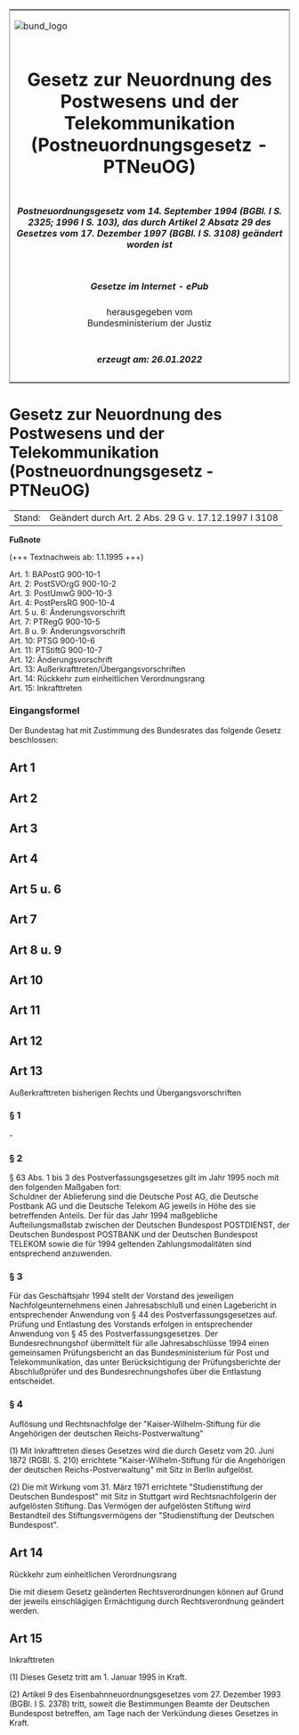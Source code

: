 <span id="DECKBLATT.html"></span>

<table border="0" frame="border" width="100%">

<tr valign="top">

<td align="left">

![bund\_logo](BfJ_2021_Web_de_de.gif)

</td>

<td align="right">

 

</td>

</tr>

<tr align="center" valign="middle">

<td colspan="2">

# Gesetz zur Neuordnung des Postwesens und der Telekommunikation (Postneuordnungsgesetz - PTNeuOG)

</td>

</tr>

<tr align="center" valign="middle">

<td colspan="2">

##### Postneuordnungsgesetz vom 14. September 1994 (BGBl. I S. 2325; 1996 I S. 103), das durch Artikel 2 Absatz 29 des Gesetzes vom 17. Dezember 1997 (BGBl. I S. 3108) geändert worden ist

</td>

</tr>

<tr align="center" valign="middle">

<td colspan="2">

  
  

##### Gesetze im Internet - ePub  
  
herausgegeben vom  
Bundesministerium der Justiz

</td>

</tr>

<tr align="center" valign="bottom">

<td colspan="2">

  
  

##### erzeugt am: 26.01.2022

</td>

</tr>

</table>

<span id="BJNR232509994.html"></span>

# Gesetz zur Neuordnung des Postwesens und der Telekommunikation (Postneuordnungsgesetz - PTNeuOG)

<div>

<div class="jnhtml">

|        |                                                      |
| ------ | ---------------------------------------------------- |
| Stand: | Geändert durch Art. 2 Abs. 29 G v. 17.12.1997 I 3108 |

</div>

</div>

<div>

  
**Fußnote**

<div class="jnhtml">

<div>

<div class="jurAbsatz">

(+++ Textnachweis ab: 1.1.1995 +++)

</div>

<div class="jurAbsatz">

  
Art. 1: BAPostG 900-10-1  
Art. 2: PostSVOrgG 900-10-2  
Art. 3: PostUmwG 900-10-3  
Art. 4: PostPersRG 900-10-4  
Art. 5 u. 6: Änderungsvorschrift  
Art. 7: PTRegG 900-10-5  
Art. 8 u. 9: Änderungsvorschrift  
Art. 10: PTSG 900-10-6  
Art. 11: PTStiftG 900-10-7  
Art. 12: Änderungsvorschrift  
Art. 13: Außerkrafttreten/Übergangsvorschriften  
Art. 14: Rückkehr zum einheitlichen Verordnungsrang  
Art. 15: Inkrafttreten

</div>

</div>

</div>

</div>

<span id="BJNR232509994BJNE001400320.html"></span>

### Eingangsformel  

<div>

<div class="jnhtml">

<div>

<div class="jurAbsatz">

Der Bundestag hat mit Zustimmung des Bundesrates das folgende Gesetz
beschlossen:

</div>

</div>

</div>

</div>

<span id="BJNR232509994BJNG000100320.html"></span>

## Art 1  

<span id="BJNR232509994BJNG000200320.html"></span>

## Art 2  

<span id="BJNR232509994BJNG000300320.html"></span>

## Art 3  

<span id="BJNR232509994BJNG000400320.html"></span>

## Art 4  

<span id="BJNR232509994BJNG000500320.html"></span>

## Art 5 u. 6  

<span id="BJNR232509994BJNG000600320.html"></span>

## Art 7  

<span id="BJNR232509994BJNG000700320.html"></span>

## Art 8 u. 9  

<span id="BJNR232509994BJNG000800320.html"></span>

## Art 10  

<span id="BJNR232509994BJNG000900320.html"></span>

## Art 11  

<span id="BJNR232509994BJNG001001307.html"></span>

## Art 12  

<span id="BJNR232509994BJNG001100320.html"></span>

## Art 13  
Außerkrafttreten bisherigen Rechts und Übergangsvorschriften

<span id="BJNR232509994BJNE001500320.html"></span>

### § 1  

<div>

<div class="jnhtml">

<div>

<div class="jurAbsatz">

\-

</div>

</div>

</div>

</div>

<span id="BJNR232509994BJNE001600320.html"></span>

### § 2  

<div>

<div class="jnhtml">

<div>

<div class="jurAbsatz">

§ 63 Abs. 1 bis 3 des Postverfassungsgesetzes gilt im Jahr 1995 noch mit
den folgenden Maßgaben fort:  
Schuldner der Ablieferung sind die Deutsche Post AG, die Deutsche
Postbank AG und die Deutsche Telekom AG jeweils in Höhe des sie
betreffenden Anteils. Der für das Jahr 1994 maßgebliche
Aufteilungsmaßstab zwischen der Deutschen Bundespost POSTDIENST, der
Deutschen Bundespost POSTBANK und der Deutschen Bundespost TELEKOM sowie
die für 1994 geltenden Zahlungsmodalitäten sind entsprechend anzuwenden.

</div>

</div>

</div>

</div>

<span id="BJNR232509994BJNE001700320.html"></span>

### § 3  

<div>

<div class="jnhtml">

<div>

<div class="jurAbsatz">

Für das Geschäftsjahr 1994 stellt der Vorstand des jeweiligen
Nachfolgeunternehmens einen Jahresabschluß und einen Lagebericht in
entsprechender Anwendung von § 44 des Postverfassungsgesetzes auf.
Prüfung und Entlastung des Vorstands erfolgen in entsprechender
Anwendung von § 45 des Postverfassungsgesetzes. Der Bundesrechnungshof
übermittelt für alle Jahresabschlüsse 1994 einen gemeinsamen
Prüfungsbericht an das Bundesministerium für Post und
Telekommunikation, das unter Berücksichtigung der Prüfungsberichte der
Abschlußprüfer und des Bundesrechnungshofes über die Entlastung
entscheidet.

</div>

</div>

</div>

</div>

<span id="BJNR232509994BJNE001800320.html"></span>

### § 4  
Auflösung und Rechtsnachfolge der "Kaiser-Wilhelm-Stiftung für die Angehörigen der deutschen Reichs-Postverwaltung"

<div>

<div class="jnhtml">

<div>

<div class="jurAbsatz">

(1) Mit Inkrafttreten dieses Gesetzes wird die durch Gesetz vom 20. Juni
1872 (RGBl. S. 210) errichtete "Kaiser-Wilhelm-Stiftung für die
Angehörigen der deutschen Reichs-Postverwaltung" mit Sitz in Berlin
aufgelöst.

</div>

<div class="jurAbsatz">

(2) Die mit Wirkung vom 31. März 1971 errichtete "Studienstiftung der
Deutschen Bundespost" mit Sitz in Stuttgart wird Rechtsnachfolgerin der
aufgelösten Stiftung. Das Vermögen der aufgelösten Stiftung wird
Bestandteil des Stiftungsvermögens der "Studienstiftung der Deutschen
Bundespost".

</div>

</div>

</div>

</div>

<span id="BJNR232509994BJNG001200320.html"></span>

## Art 14  
Rückkehr zum einheitlichen Verordnungsrang

<div>

<div class="jnhtml">

<div>

<div class="jurAbsatz">

Die mit diesem Gesetz geänderten Rechtsverordnungen können auf Grund der
jeweils einschlägigen Ermächtigung durch Rechtsverordnung geändert
werden.

</div>

</div>

</div>

</div>

<span id="BJNR232509994BJNG001300320.html"></span>

## Art 15  
Inkrafttreten

<div>

<div class="jnhtml">

<div>

<div class="jurAbsatz">

(1) Dieses Gesetz tritt am 1. Januar 1995 in Kraft.

</div>

<div class="jurAbsatz">

(2) Artikel 9 des Eisenbahnneuordnungsgesetzes vom 27. Dezember 1993
(BGBl. I S. 2378) tritt, soweit die Bestimmungen Beamte der Deutschen
Bundespost betreffen, am Tage nach der Verkündung dieses Gesetzes in
Kraft.

</div>

</div>

</div>

</div>
